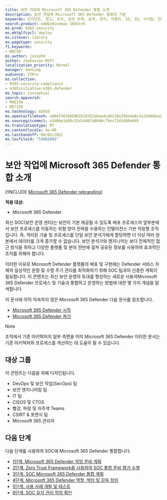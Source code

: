 ```yaml
---
title: 보안 작업에 Microsoft 365 Defender 통합 소개
description: 보안 작업에 Microsoft 365 Defender 통합의 기본
keywords: 인시던트, 경고, 조사, 상관 관계, 공격, 장치, 사용자, ID, ID, 사서함, 전자 메일, 365, microsoft, m365, 인시던트 대응, 사이버 공격, 보안 작업, soc
search.product: eADQiWindows 10XVcnh
ms.prod: m365-security
ms.mktglfcycl: deploy
ms.sitesec: library
ms.pagetype: security
f1.keywords:
- NOCSH
ms.author: josephd
author: JoeDavies-MSFT
localization_priority: Normal
manager: dansimp
audience: ITPro
ms.collection:
- M365-security-compliance
- m365initiative-m365-defender
ms.topic: conceptual
search.appverid:
- MOE150
- MET150
ms.technology: m365d
ms.openlocfilehash: a90ef363b869b5b10352a0aedcd6210a336e4a8c2a32b806aa3d3b583287b515
ms.sourcegitcommit: a1b66e1e80c25d14d67a9b46c79ec7245d88e045
ms.translationtype: MT
ms.contentlocale: ko-KR
ms.lasthandoff: 08/05/2021
ms.locfileid: "53862602"
---
```

# <a name="introduction-to-integrating-microsoft-365-defender-into-your-security-operations"></a>보안 작업에 Microsoft 365 Defender 통합 소개

[!INCLUDE [Microsoft 365 Defender rebranding](../includes/microsoft-defender.md)]

**적용 대상:**
- Microsoft 365 Defender

최신 SOC(보안 운영 센터)는 보안이 기본 제공될 수 있도록 배포 프로세스의 앞부분에서 보안 프로세스를 이동하는 위협 방어 전략을 수용하는 인텔리전스 기반 적응형 조직입니다. 즉, 격리된 기술 및 프로세스를 단일 보안 분석가에게 할당하면 더 이상 여러 원본에서 데이터를 크게 증가할 수 없습니다. 보안 분석가와 엔지니어는 보다 전체적인 접근 방식을 취하고 다양한 플랫폼 및 분야 전반에 걸쳐 공유된 정보를 사용하여 효과적인 조치를 취해야 합니다. 

이러한 이유로 Microsoft Defender 플랫폼의 배포 및 구현에는 Defender 서비스 자체의 일상적인 운영 및 수명 주기 관리를 최적화하기 위해 SOC 팀과의 신중한 계획이 필요합니다. 이 콘텐츠는 최신 보안 운영의 토대를 형성하는 새로운 사용자Microsoft 365 Defender 프로세스 및 기술과 통합하고 운영하는 방법에 대한 몇 가지 개념을 탐색합니다.

이 문서에 아직 익숙하지 않은 Microsoft 365 Defender 다음 문서를 참조합니다.

- [Microsoft 365 Defender 시작](get-started.md)
- [Microsoft 365 Defender 켜기](m365d-enable.md)

>[!Note]
>조직에서 기존 아키텍처의 일부 측면을 이미 Microsoft 365 Defender 이러한 문서는 기존 아키텍처와 프로세스를 개선하는 데 도움이 될 수 있습니다.
>

## <a name="target-audience"></a>대상 그룹

이 콘텐츠는 다음을 위해 디자인됩니다.

- DevOps 및 보안 작업(SecOps) 팀
- 보안 엔지니어링 팀
- IT 팀
- CISOS 및 CTOS
- 빨강, 파랑 및 자주색 Teams
- CSIRT & 포렌식 팀
- Microsoft 365 관리자

## <a name="next-steps"></a>다음 단계

다음 단계를 사용하여 SOC에 Microsoft 365 Defender 통합합니다.

- [1단계. Microsoft 365 Defender 작업 준비 계획](integrate-microsoft-365-defender-secops-plan.md)
- [2단계. Zero Trust Framework를 사용하여 SOC 통합 준비 평가 수행](integrate-microsoft-365-defender-secops-readiness.md)
- [3단계. SOC Microsoft 365 Defender 통합 계획](integrate-microsoft-365-defender-secops-services.md)
- [4단계. Microsoft 365 Defender 역할, 책임 및 감독 정의](integrate-microsoft-365-defender-secops-roles.md)
- [5단계. 사용 사례 개발 및 테스트](integrate-microsoft-365-defender-secops-use-cases.md)
- [6단계. SOC 유지 관리 작업 확인](integrate-microsoft-365-defender-secops-tasks.md)



